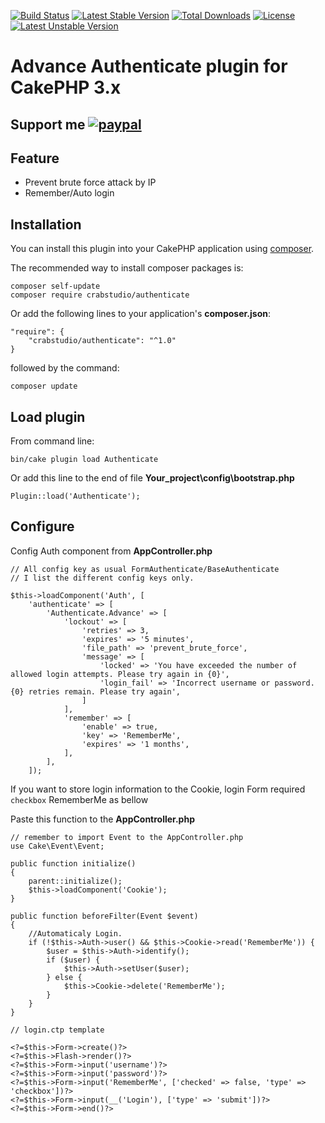 [![Build Status](https://travis-ci.org/crabstudio/authenticate.svg?branch=master)](https://travis-ci.org/crabstudio/authenticate) [![Latest Stable Version](https://poser.pugx.org/crabstudio/authenticate/v/stable)](https://packagist.org/packages/crabstudio/authenticate) [![Total Downloads](https://poser.pugx.org/crabstudio/authenticate/downloads)](https://packagist.org/packages/crabstudio/authenticate) [![License](https://poser.pugx.org/crabstudio/authenticate/license)](https://packagist.org/packages/crabstudio/authenticate) [![Latest Unstable Version](https://poser.pugx.org/crabstudio/authenticate/v/unstable)](https://packagist.org/packages/crabstudio/authenticate)
# Advance Authenticate plugin for CakePHP 3.x

## Support me [![paypal](https://img.shields.io/badge/Donate-PayPal-green.svg)](https://www.paypal.com/cgi-bin/webscr?cmd=_donations&business=anhtuank7c%40hotmail%2ecom&lc=US&item_name=Crabstudio%20CakePHP%203%20%2d%20FlatAdmin%20Skeleton&item_number=crabstudio%2dcakephp%2dskeleton&no_note=0&currency_code=USD&bn=PP%2dDonationsBF%3abtn_donateCC_LG%2egif%3aNonHostedGuest)

## Feature

- Prevent brute force attack by IP
- Remember/Auto login

## Installation

You can install this plugin into your CakePHP application using [composer](http://getcomposer.org).

The recommended way to install composer packages is:

```
composer self-update
composer require crabstudio/authenticate
```

Or add the following lines to your application's **composer.json**:

```
"require": {
    "crabstudio/authenticate": "^1.0"
}
```
followed by the command:

```
composer update
```

## Load plugin

From command line:
```
bin/cake plugin load Authenticate
```

Or add this line to the end of file **Your_project\config\bootstrap.php**
```
Plugin::load('Authenticate');
```

## Configure

Config Auth component from **AppController.php**
```
// All config key as usual FormAuthenticate/BaseAuthenticate
// I list the different config keys only.

$this->loadComponent('Auth', [
    'authenticate' => [
        'Authenticate.Advance' => [
	        'lockout' => [
	            'retries' => 3,
	            'expires' => '5 minutes',
	            'file_path' => 'prevent_brute_force',
	            'message' => [
	                'locked' => 'You have exceeded the number of allowed login attempts. Please try again in {0}',
	                'login_fail' => 'Incorrect username or password. {0} retries remain. Please try again',
	            ]
	        ],
	        'remember' => [
	            'enable' => true,
	            'key' => 'RememberMe',
	            'expires' => '1 months',
	        ],
        ],
    ]);
```

If you want to store login information to the Cookie, login Form required `checkbox` RememberMe as bellow

Paste this function to the **AppController.php**

```
// remember to import Event to the AppController.php
use Cake\Event\Event;

public function initialize()
{
    parent::initialize();
    $this->loadComponent('Cookie');
}

public function beforeFilter(Event $event)
{
    //Automaticaly Login.
    if (!$this->Auth->user() && $this->Cookie->read('RememberMe')) {
        $user = $this->Auth->identify();
        if ($user) {
            $this->Auth->setUser($user);
        } else {
            $this->Cookie->delete('RememberMe');
        }
    }
}
```

```
// login.ctp template

<?=$this->Form->create()?>
<?=$this->Flash->render()?>
<?=$this->Form->input('username')?>
<?=$this->Form->input('password')?>
<?=$this->Form->input('RememberMe', ['checked' => false, 'type' => 'checkbox'])?>
<?=$this->Form->input(__('Login'), ['type' => 'submit'])?>
<?=$this->Form->end()?>
```
